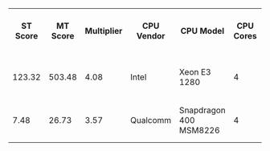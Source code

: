 <table id="Scores">
    <tr> <!--Table header-->
        <th>ST Score</th>
        <th>MT Score</th>
        <th>Multiplier</th>
        <th>CPU Vendor</th>
        <th>CPU Model</th>
        <th>CPU Cores</th>
        <th>CPU Threads</th>
        <th>CPU All Core Turbo</th>
        <th>CPU Single Core Turbo</th>
        <th>CPU Cache</th>
        <th>RAM Vendor</th>
        <th>RAM Model</th>
        <th>RAM Amount</th>
        <th>RAM Channels</th>
        <th>RAM Frequency</th>
        <th>RAM Timings</th>
        <th>Operating System</th>
        <th>OS Update</th>
        <th>OS Kernel</th>
        <th>Hardware Level</th>
        <th>Version</th>
        <th>Build</th>
        <th>CLI Options</th>
    </tr>
    <tr> <!--Template-->
        <td></td><!--ST Score-->
        <td></td><!--MT Score-->
        <td></td><!--Multiplier-->
        <td></td><!--CPU Vendor-->
        <td></td><!--CPU Model-->
        <td></td><!--CPU Cores-->
        <td></td><!--CPU Threads-->
        <td></td><!--CPU All Core Turbo-->
        <td></td><!--CPU Single Core Turbo-->
        <td></td><!--CPU Cache-->
        <td></td><!--RAM Vendor-->
        <td></td><!--RAM Model-->
        <td></td><!--RAM Amount-->
        <td></td><!--RAM Channels-->
        <td></td><!--RAM Frequency-->
        <td></td><!--RAM Timings-->
        <td></td><!--Operating System-->
        <td></td><!--OS Update-->
        <td></td><!--OS Kernel-->
        <td></td><!--Hardware Level-->
        <td></td><!--Version-->
        <td></td><!--Build-->
        <td></td><!--CLI Options-->
    </tr>
    <tr> <!--Template-->
        <td>123.32</td><!--ST Score-->
        <td>503.48</td><!--MT Score-->
        <td>4.08</td><!--Multiplier-->
        <td>Intel</td><!--CPU Vendor-->
        <td>Xeon E3 1280</td><!--CPU Model-->
        <td>4</td><!--CPU Cores-->
        <td>8</td><!--CPU Threads-->
        <td>3600</td><!--CPU All Core Turbo-->
        <td>3900</td><!--CPU Single Core Turbo-->
        <td>256-1024-8192</td><!--CPU Cache-->
        <td></td><!--RAM Vendor-->
        <td></td><!--RAM Model-->
        <td>16384</td><!--RAM Amount-->
        <td>2</td><!--RAM Channels-->
        <td>1333</td><!--RAM Frequency-->
        <td>8-8-8-18</td><!--RAM Timings-->
        <td>Fedora 31</td><!--Operating System-->
        <td>2019-12</td><!--OS Update-->
        <td>5.3.16</td><!--OS Kernel-->
        <td>5</td><!--Hardware Level-->
        <td>B0</td><!--Version-->
        <td>2-linux-amd64-gcc</td><!--Build-->
        <td></td><!--CLI Options-->
    </tr>
    <tr> <!--Template-->
        <td>7.48</td><!--ST Score-->
        <td>26.73</td><!--MT Score-->
        <td>3.57</td><!--Multiplier-->
        <td>Qualcomm</td><!--CPU Vendor-->
        <td>Snapdragon 400 MSM8226</td><!--CPU Model-->
        <td>4</td><!--CPU Cores-->
        <td>4</td><!--CPU Threads-->
        <td>1200</td><!--CPU All Core Turbo-->
        <td>1200</td><!--CPU Single Core Turbo-->
        <td>32-512</td><!--CPU Cache-->
        <td></td><!--RAM Vendor-->
        <td></td><!--RAM Model-->
        <td>1024</td><!--RAM Amount-->
        <td>1</td><!--RAM Channels-->
        <td>533</td><!--RAM Frequency-->
        <td></td><!--RAM Timings-->
        <td>LineageOS 14.1 (Substratum)</td><!--Operating System-->
        <td>2019-12</td><!--OS Update-->
        <td>3.4.113</td><!--OS Kernel-->
        <td>4</td><!--Hardware Level-->
        <td>B0</td><!--Version-->
        <td>2-linux-armv7-gcc</td><!--Build-->
        <td>--hardware-level 4 --threads 4</td><!--CLI Options-->
    </tr>
</table>

